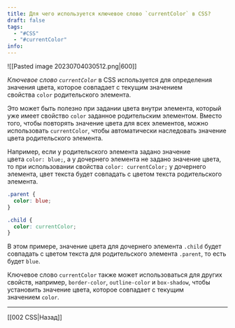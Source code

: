 ```yaml
---
title: Для чего используется ключевое слово `currentColor` в CSS?
draft: false
tags:
  - "#CSS"
  - "#currentColor"
info:
---
```

![[Pasted image 20230704030512.png|600]]

*Ключевое слово `currentColor`* в CSS используется для определения значения цвета, которое совпадает с текущим значением свойства `color` родительского элемента.

Это может быть полезно при задании цвета внутри элемента, который уже имеет свойство `color` заданное родительским элементом. Вместо того, чтобы повторять значение цвета для всех элементов, можно использовать `currentColor`, чтобы автоматически наследовать значение цвета родительского элемента.

Например, если у родительского элемента задано значение цвета `color: blue;`, а у дочернего элемента не задано значение цвета, то при использовании свойства `color: currentColor;` у дочернего элемента, цвет текста будет совпадать с цветом текста родительского элемента.

```css
.parent {
  color: blue;
}

.child {
  color: currentColor;
}
```

В этом примере, значение цвета для дочернего элемента `.child` будет совпадать с цветом текста для родительского элемента `.parent`, то есть будет `blue`.

Ключевое слово `currentColor` также может использоваться для других свойств, например, `border-color`, `outline-color` и `box-shadow`, чтобы установить значение цвета, которое совпадает с текущим значением `color`.

---

[[002 CSS|Назад]]